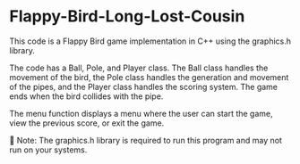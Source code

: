 # Flappy-Bird-Long-Lost-Cousin

This code is a Flappy Bird game implementation in C++ using the graphics.h library. 

The code has a Ball, Pole, and Player class. The Ball class handles the movement of the bird, the Pole class handles the generation and movement of the pipes, and the Player class handles the scoring system. The game ends when the bird collides with the pipe. 

The menu function displays a menu where the user can start the game, view the previous score, or exit the game.

📝 Note: The graphics.h library is required to run this program and may not run on your systems.
